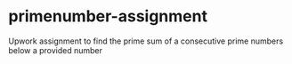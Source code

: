 # primenumber-assignment
Upwork assignment to find the prime sum of a consecutive prime numbers below a provided number
